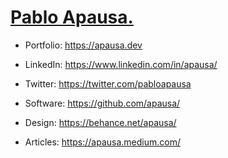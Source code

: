 # [Pablo Apausa.](https://apausa.dev)

- Portfolio: https://apausa.dev
- LinkedIn: https://www.linkedin.com/in/apausa/
- Twitter: https://twitter.com/pabloapausa

- Software: https://github.com/apausa/
- Design: https://behance.net/apausa/
- Articles: https://apausa.medium.com/
